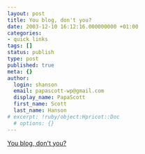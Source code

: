 ```yaml
---
layout: post
title: You blog, don't you?
date: 2003-12-10 16:12:16.000000000 +01:00
categories:
- quick links
tags: []
status: publish
type: post
published: true
meta: {}
author:
  login: shanson
  email: papascott-wp@gmail.com
  display_name: PapaScott
  first_name: Scott
  last_name: Hanson
# excerpt: !ruby/object:Hpricot::Doc
  # options: {}
---
```

<p><a title="I do. Except when I don't. So there." href="http://www.stopdesign.com/log/2003/12/08/youblog.html">You blog, don't you?</a></p>
